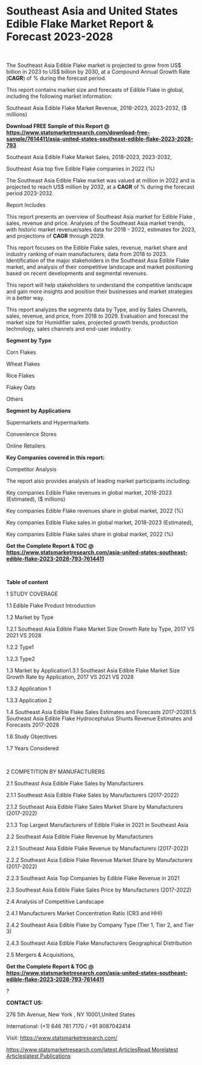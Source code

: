 <h1>Southeast Asia and United States Edible Flake Market Report & Forecast 2023-2028</h1><br/><p>The Southeast Asia Edible Flake market is projected to grow from US$ billion in 2023 to US$ billion by 2030, at a Compound Annual Growth Rate (<strong>CAGR</strong>) of % during the forecast period.</p>
 
 
 
 <p>This report contains market size and forecasts of Edible Flake in global, including the following market information:</p>
 
 
 
 <p>Southeast Asia Edible Flake Market Revenue, 2018-2023, 2023-2032, ($ millions)</p>
 
 
 
 <p><strong>Download FREE Sample of this Report @ <a href="https://www.statsmarketresearch.com/download-free-sample/7614411/asia-united-states-southeast-edible-flake-2023-2028-793">https://www.statsmarketresearch.com/download-free-sample/7614411/asia-united-states-southeast-edible-flake-2023-2028-793</a></strong></p>
 
 
 
 <p>Southeast Asia Edible Flake Market Sales, 2018-2023, 2023-2032,</p>
 
 
 
 <p>Southeast Asia top five Edible Flake companies in 2022 (%)</p>
 
 
 
 <p>The Southeast Asia Edible Flake market was valued at million in 2022 and is projected to reach US$ million by 2032, at a <strong>CAGR</strong> of % during the forecast period 2023-2032.</p>
 
 
 
 <p>Report Includes</p>
 
 
 
 <p>This report presents an overview of Southeast Asia market for Edible Flake , sales, revenue and price. Analyses of the Southeast Asia market trends, with historic market revenue/sales data for 2018 - 2022, estimates for 2023, and projections of <strong>CAGR</strong> through 2029.</p>
 
 
 
 <p>This report focuses on the Edible Flake sales, revenue, market share and industry ranking of main manufacturers, data from 2018 to 2023. Identification of the major stakeholders in the Southeast Asia Edible Flake market, and analysis of their competitive landscape and market positioning based on recent developments and segmental revenues.</p>
 
 
 
 <p>This report will help stakeholders to understand the competitive landscape and gain more insights and position their businesses and market strategies in a better way.</p>
 
 
 
 <p>This report analyzes the segments data by Type, and by Sales Channels, sales, revenue, and price, from 2018 to 2029. Evaluation and forecast the market size for Humidifier sales, projected growth trends, production technology, sales channels and end-user industry.</p>
 
 
 
 <p><strong>Segment by Type</strong></p>
 
 
 
 <p>Corn Flakes</p>
 
 
 
 <p>Wheat Flakes</p>
 
 
 
 <p>Rice Flakes</p>
 
 
 
 <p>Flakey Oats</p>
 
 
 
 <p>Others</p>
 
 
 
 <p><strong>Segment <strong><strong>by Applications</strong></strong></strong></p>
 
 
 
 <p>Supermarkets and Hypermarkets</p>
 
 
 
 <p>Convenience Stores</p>
 
 
 
 <p>Online Retailers</p>
 
 
 
 <p><strong>Key Companies covered in this report:</strong></p>
 
 
 
 <p>Competitor Analysis</p>
 
 
 
 <p>The report also provides analysis of leading market participants including:</p>
 
 
 
 <p>Key companies Edible Flake revenues in global market, 2018-2023 (Estimated), ($ millions)</p>
 
 
 
 <p>Key companies Edible Flake revenues share in global market, 2022 (%)</p>
 
 
 
 <p>Key companies Edible Flake sales in global market, 2018-2023 (Estimated),</p>
 
 
 
 <p>Key companies Edible Flake sales share in global market, 2022 (%)</p>
 
 
 
 <div><b>Get the Complete Report & TOC @ <a href="https://www.statsmarketresearch.com/asia-united-states-southeast-edible-flake-2023-2028-793-7614411">https://www.statsmarketresearch.com/asia-united-states-southeast-edible-flake-2023-2028-793-7614411</a></b></div>
 
 
 
 <p><br />
 
 <b>Table of content</b></p>
 
 
 
 <p>1 STUDY COVERAGE<br />
 
 1.1 Edible Flake Product Introduction<br />
 
 1.2 Market by Type<br />
 
 1.2.1 Southeast Asia Edible Flake Market Size Growth Rate by Type, 2017 VS 2021 VS 2028<br />
 
 1.2.2 Type1<br />
 
 1.2.3 Type2<br />
 
 1.3 Market by Application1.3.1 Southeast Asia Edible Flake Market Size Growth Rate by Application, 2017 VS 2021 VS 2028<br />
 
 1.3.2 Application 1<br />
 
 1.3.3 Application 2<br />
 
 1.4 Southeast Asia Edible Flake Sales Estimates and Forecasts 2017-20281.5 Southeast Asia Edible Flake Hydrocephalus Shunts Revenue Estimates and Forecasts 2017-2028<br />
 
 1.6 Study Objectives<br />
 
 1.7 Years Considered<br />
 
 <br />
 
 2 COMPETITION BY MANUFACTURERS<br />
 
 2.1 Southeast Asia Edible Flake Sales by Manufacturers<br />
 
 2.1.1 Southeast Asia Edible Flake Sales by Manufacturers (2017-2022)<br />
 
 2.1.2 Southeast Asia Edible Flake Sales Market Share by Manufacturers (2017-2022)<br />
 
 2.1.3 Top Largest Manufacturers of Edible Flake in 2021 in Southeast Asia<br />
 
 2.2 Southeast Asia Edible Flake Revenue by Manufacturers<br />
 
 2.2.1 Southeast Asia Edible Flake Revenue by Manufacturers (2017-2022)<br />
 
 2.2.2 Southeast Asia Edible Flake Revenue Market Share by Manufacturers (2017-2022)<br />
 
 2.2.3 Southeast Asia Top Companies by Edible Flake Revenue in 2021<br />
 
 2.3 Southeast Asia Edible Flake Sales Price by Manufacturers (2017-2022)<br />
 
 2.4 Analysis of Competitive Landscape<br />
 
 2.4.1 Manufacturers Market Concentration Ratio (CR3 and HHI)<br />
 
 2.4.2 Southeast Asia Edible Flake by Company Type (Tier 1, Tier 2, and Tier 3)<br />
 
 2.4.3 Southeast Asia Edible Flake Manufacturers Geographical Distribution<br />
 
 2.5 Mergers & Acquisitions,</p>
 
 
 
 <div><b>Get the Complete Report & TOC @ <a href="https://www.statsmarketresearch.com/asia-united-states-southeast-edible-flake-2023-2028-793-7614411">https://www.statsmarketresearch.com/asia-united-states-southeast-edible-flake-2023-2028-793-7614411</a></b></div>
 
 
 
 <p>? </p>
 
 
 
 <p><b>CONTACT US:</b><br />
 
 276 5th Avenue, New York , NY 10001,United States<br />
 
 International: (+1) 646 781 7170 / +91 8087042414<br />
 
 Visit: <a href="https://www.statsmarketresearch.com/">https://www.statsmarketresearch.com/</a><br />
 
 <a href="https://gyeongbokgung.com">https://www.statsmarketresearch.com/</a><a href="https://hallyeomaritime.com">latest Articles</a><a href="https://jingwansa.com">Read More</a><a href="https://nguoiviet.jp/">latest Articles</a><a href="https://www.intelmarketresearch.com/">latest Publications</a></p>